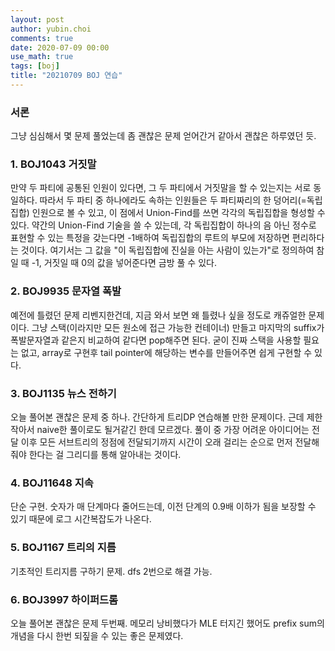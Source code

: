 ```yaml
---
layout: post
author: yubin.choi
comments: true
date: 2020-07-09 00:00
use_math: true
tags: [boj]
title: "20210709 BOJ 연습"
---
```


### 서론

그냥 심심해서 몇 문제 풀었는데 좀 괜찮은 문제 얻어간거 같아서 괜찮은 하루였던 듯.

### 1. BOJ1043 거짓말

만약 두 파티에 공통된 인원이 있다면, 그 두 파티에서 거짓말을 할 수 있는지는 서로 동일하다. 따라서 두 파티 중 하나에라도 속하는 인원들은 두 파티짜리의 한 덩어리(=독립집합) 인원으로 볼 수 있고, 이 점에서 Union-Find를 쓰면 각각의 독립집합을 형성할 수 있다. 약간의 Union-Find 기술을 쓸 수 있는데, 각 독립집합이 하나의 음 아닌 정수로 표현할 수 있는 특정을 갖는다면 -1배하여 독립집합의 루트의 부모에 저장하면 편리하다는 것이다. 여기서는 그 값을 "이 독립집합에 진실을 아는 사람이 있는가"로 정의하여 참일 때 -1, 거짓일 때 0의 값을 넣어준다면 금방 풀 수 있다.

### 2. BOJ9935 문자열 폭발

예전에 틀렸던 문제 리벤지한건데, 지금 와서 보면 왜 틀렸나 싶을 정도로 캐쥬얼한 문제이다. 그냥 스택(이라지만 모든 원소에 접근 가능한 컨테이너) 만들고 마지막의 suffix가 폭발문자열과 같은지 비교하여 같다면 pop해주면 된다. 굳이 진짜 스택을 사용할 필요는 없고, array로 구현후 tail pointer에 해당하는 변수를 만들어주면 쉽게 구현할 수 있다.

### 3. BOJ1135 뉴스 전하기

오늘 풀어본 괜찮은 문제 중 하나. 간단하게 트리DP 연습해볼 만한 문제이다. 근데 제한 작아서 naive한 풀이로도 될거같긴 한데 모르겠다. 풀이 중 가장 어려운 아이디어는 전달 이후 모든 서브트리의 정점에 전달되기까지 시간이 오래 걸리는 순으로 먼저 전달해줘야 한다는 걸 그리디를 통해 알아내는 것이다.

### 4. BOJ11648 지속

단순 구현. 숫자가 매 단계마다 줄어드는데, 이전 단계의 0.9배 이하가 됨을 보장할 수 있기 때문에 로그 시간복잡도가 나온다.

### 5. BOJ1167 트리의 지름

기초적인 트리지름 구하기 문제. dfs 2번으로 해결 가능.

### 6. BOJ3997 하이퍼드롬

오늘 풀어본 괜찮은 문제 두번째. 메모리 낭비했다가 MLE 터지긴 했어도 prefix sum의 개념을 다시 한번 되짚을 수 있는 좋은 문제였다.